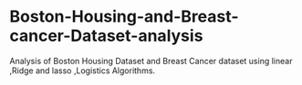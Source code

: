 # Boston-Housing-and-Breast-cancer-Dataset-analysis
Analysis of Boston Housing Dataset and Breast Cancer dataset using linear ,Ridge and lasso ,Logistics Algorithms.
